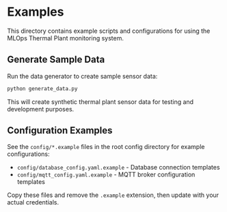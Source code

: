 # Examples

This directory contains example scripts and configurations for using the MLOps Thermal Plant monitoring system.

## Generate Sample Data

Run the data generator to create sample sensor data:

```bash
python generate_data.py
```

This will create synthetic thermal plant sensor data for testing and development purposes.

## Configuration Examples

See the `config/*.example` files in the root config directory for example configurations:

- `config/database_config.yaml.example` - Database connection templates
- `config/mqtt_config.yaml.example` - MQTT broker configuration templates

Copy these files and remove the `.example` extension, then update with your actual credentials.
